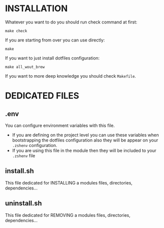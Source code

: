# INSTALLATION

Whatever you want to do you should run check command at first:

    make check

If you are starting from over you can use directly:

    make

If you want to just install dotfiles configuration:

    make all_wout_brew

If you want to more deep knowledge you should check `Makefile`.

# DEDICATED FILES
## .env

You can configure environment variables with this file. 

- If you are defining on the project level you can use these variables when bootstrapping the dotfiles configuration also they will be appear on your `.zshenv` configuration.
- If you are using this file in the module then they will be included to your `.zshenv` file 

## install.sh

This file dedicated for INSTALLING a modules files, directories, dependencies...

## uninstall.sh

This file dedicated for REMOVING a modules files, directories, dependencies...